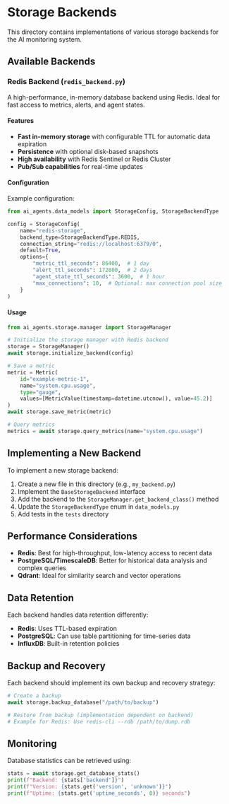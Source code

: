# Storage Backends

This directory contains implementations of various storage backends for the AI monitoring system.

## Available Backends

### Redis Backend (`redis_backend.py`)

A high-performance, in-memory database backend using Redis. Ideal for fast access to metrics, alerts, and agent states.

#### Features

- **Fast in-memory storage** with configurable TTL for automatic data expiration
- **Persistence** with optional disk-based snapshots
- **High availability** with Redis Sentinel or Redis Cluster
- **Pub/Sub capabilities** for real-time updates

#### Configuration

Example configuration:

```python
from ai_agents.data_models import StorageConfig, StorageBackendType

config = StorageConfig(
    name="redis-storage",
    backend_type=StorageBackendType.REDIS,
    connection_string="redis://localhost:6379/0",
    default=True,
    options={
        "metric_ttl_seconds": 86400,  # 1 day
        "alert_ttl_seconds": 172800,  # 2 days
        "agent_state_ttl_seconds": 3600,  # 1 hour
        "max_connections": 10,  # Optional: max connection pool size
    }
)
```

#### Usage

```python
from ai_agents.storage.manager import StorageManager

# Initialize the storage manager with Redis backend
storage = StorageManager()
await storage.initialize_backend(config)

# Save a metric
metric = Metric(
    id="example-metric-1",
    name="system.cpu.usage",
    type="gauge",
    values=[MetricValue(timestamp=datetime.utcnow(), value=45.2)]
)
await storage.save_metric(metric)

# Query metrics
metrics = await storage.query_metrics(name="system.cpu.usage")
```

## Implementing a New Backend

To implement a new storage backend:

1. Create a new file in this directory (e.g., `my_backend.py`)
2. Implement the `BaseStorageBackend` interface
3. Add the backend to the `StorageManager.get_backend_class()` method
4. Update the `StorageBackendType` enum in `data_models.py`
5. Add tests in the `tests` directory

## Performance Considerations

- **Redis**: Best for high-throughput, low-latency access to recent data
- **PostgreSQL/TimescaleDB**: Better for historical data analysis and complex queries
- **Qdrant**: Ideal for similarity search and vector operations

## Data Retention

Each backend handles data retention differently:

- **Redis**: Uses TTL-based expiration
- **PostgreSQL**: Can use table partitioning for time-series data
- **InfluxDB**: Built-in retention policies

## Backup and Recovery

Each backend should implement its own backup and recovery strategy:

```python
# Create a backup
await storage.backup_database("/path/to/backup")

# Restore from backup (implementation dependent on backend)
# Example for Redis: Use redis-cli --rdb /path/to/dump.rdb
```

## Monitoring

Database statistics can be retrieved using:

```python
stats = await storage.get_database_stats()
print(f"Backend: {stats['backend']}")
print(f"Version: {stats.get('version', 'unknown')}")
print(f"Uptime: {stats.get('uptime_seconds', 0)} seconds")
```
